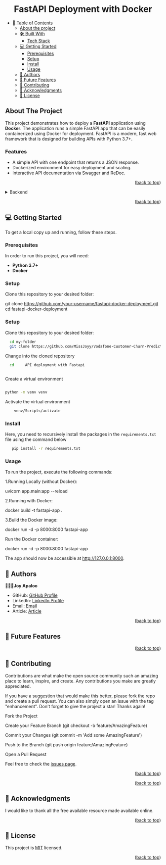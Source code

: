 

<a name="readme-top"></a>

<div align="center">
<h1><b>FastAPI Deployment with Docker</b></h1>
</div>

<!-- TABLE OF CONTENTS -->
- [📗 Table of Contents](#-table-of-contents)
  - [About the project](#about-the-project)
  - [🛠 Built With](#-built-with-)
    - [Tech Stack](#tech-stack)
  - [💻 Getting Started](#-getting-started-)
    - [Prerequisites](#prerequisites)
    - [Setup](#setup)
    - [Install](#install)
    - [Usage](#usage)
  - [👥 Authors](#-authors-)
  - [🔭 Future Features](#-future-features-)
  - [🤝 Contributing](#-contributing-)
  - [🙏 Acknowledgments](#-acknowledgments-)
  - [📝 License](#-license)

<!-- ABOUT THE PROJECT -->
## About The Project

This project demonstrates how to deploy a **FastAPI** application using **Docker**. The application runs a simple FastAPI app that can be easily containerized using Docker for deployment. FastAPI is a modern, fast web framework that is designed for building APIs with Python 3.7+.

### Features
- A simple API with one endpoint that returns a JSON response.
- Dockerized environment for easy deployment and scaling.
- Interactive API documentation via Swagger and ReDoc.

<p align="right">(<a href="#readme-top">back to top</a>)</p>



<details>
<summary>Backend</summary>
  <ul>
    <li><a href="https://fastapi.tiangolo.com/">FastAPI</a></li>
    <li><a href="https://www.docker.com/">Docker</a></li>
  </ul>
</details>

<p align="right">(<a href="#readme-top">back to top</a>)</p>

<!-- GETTING STARTED -->
## 💻 Getting Started <a name="getting-started"></a>

To get a local copy up and running, follow these steps.

### Prerequisites

In order to run this project, you will need:

- **Python 3.7+**
- **Docker**

### Setup

Clone this repository to your desired folder:


  git clone https://github.com/your-username/fastapi-docker-deployment.git
  cd fastapi-docker-deployment


### Setup

Clone this repository to your desired folder:


```sh
  cd my-folder
  git clone https://github.com/MissJoyy/Vodafone-Customer-Churn-Prediction.git
```

Change into the cloned repository

```sh
  cd     API deployment with Fastapi
  
```

Create a virtual environment

```sh

python -m venv venv

```

Activate the virtual environment

```sh
    venv/Scripts/activate
```


### Install

Here, you need to recursively install the packages in the `requirements.txt` file using the command below 

```sh
   pip install -r requirements.txt
```


### Usage

To run the project, execute the following commands:

1.Running Locally (without Docker):

uvicorn app.main:app --reload

2.Running with Docker:

docker build -t fastapi-app .

3.Build the Docker image:

docker run -d -p 8000:8000 fastapi-app





Run the Docker container:


docker run -d -p 8000:8000 fastapi-app

The app should now be accessible at http://127.0.0.1:8000.



   

<!-- AUTHORS --> 


## 👥 Authors <a name="authors"></a>




🕵🏽‍♀️**Joy Apaloo**

- GitHub: [GitHub Profile](https://github.com/MissJoyy)
- LinkedIn: [LinkedIn Profile](linkedin.com/in/joy-apaloo-0b71791a7)
- Email: [Email](apaloojoy@gmail.com)
- Article: [Article](https://medium.com/@apaloojoy/building-a-machine-learning-api-with-fastapi-a-journey-from-model-to-deployment-61d417ce522f)
<p align="right">(<a href="#readme-top">back to top</a>)</p>

<!-- FUTURE FEATURES -->

## 🔭 Future Features <a name="future-features"></a>



  
  
<p align="right">(<a href="#readme-top">back to top</a>)</p>

<!-- CONTRIBUTING -->

## 🤝 Contributing <a name="contributing"></a>

Contributions are what make the open source community such an amazing place to learn, inspire, and create. Any contributions you make are greatly appreciated.

If you have a suggestion that would make this better, please fork the repo and create a pull request. You can also simply open an issue with the tag "enhancement". Don't forget to give the project a star! Thanks again!

Fork the Project

Create your Feature Branch (git checkout -b feature/AmazingFeature)

Commit your Changes (git commit -m 'Add some AmazingFeature')

Push to the Branch (git push origin feature/AmazingFeature)

Open a Pull Request

Feel free to check the [issues page](../../issues/).

<p align="right">(<a href="#readme-top">back to top</a>)</p>



<p align="right">(<a href="#readme-top">back to top</a>)</p>

<!-- ACKNOWLEDGEMENTS -->

## 🙏 Acknowledgments <a name="acknowledgements"></a>

I would like to thank all the free available resource made available online.

<p align="right">(<a href="#readme-top">back to top</a>)</p>

<!-- LICENSE -->

## 📝 License <a name="license"></a>

This project is [MIT](./LICENSE) licensed.

<p align="right">(<a href="#readme-top">back to top</a>)</p>
